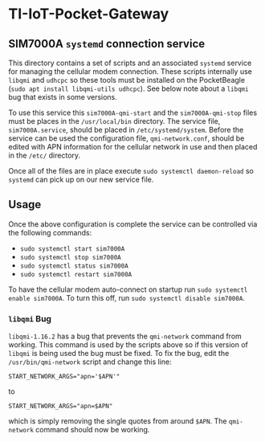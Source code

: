 # TI-IoT-Pocket-Gateway

## SIM7000A `systemd` connection service

This directory contains a set of scripts and an associated `systemd` service for managing the cellular modem connection. These scripts internally use `libqmi` and `udhcpc` so these tools must be installed on the PocketBeagle (`sudo apt install libqmi-utils udhcpc`). See below note about a `libqmi` bug that exists in some versions.

To use this service this `sim7000A-qmi-start` and the `sim7000A-qmi-stop` files must be places in the `/usr/local/bin` directory. The service file, `sim7000A.service`, should be placed in `/etc/systemd/system`. Before the service can be used the configuration file, `qmi-network.conf`, should be edited with APN information for the cellular network in use and then placed in the `/etc/` directory.

Once all of the files are in place execute `sudo systemctl daemon-reload` so `systemd` can pick up on our new service file.

## Usage

Once the above configuration is complete the service can be controlled via the following commands:

* `sudo systemctl start sim7000A`
* `sudo systemctl stop sim7000A`
* `sudo systemctl status sim7000A`
* `sudo systemctl restart sim7000A`

To have the cellular modem auto-connect on startup run `sudo systemctl enable sim7000A`. To turn this off, run `sudo systemctl disable sim7000A`.

### `libqmi` Bug

`libqmi-1.16.2` has a bug that prevents the `qmi-network` command from working. This command is used by the scripts above so if this version of `libqmi` is being used the bug must be fixed. To fix the bug, edit the `/usr/bin/qmi-network` script and change this line:

```
START_NETWORK_ARGS="apn='$APN'"
```

to

```
START_NETWORK_ARGS="apn=$APN"
```

which is simply removing the single quotes from around `$APN`. The `qmi-network` command should now be working.
